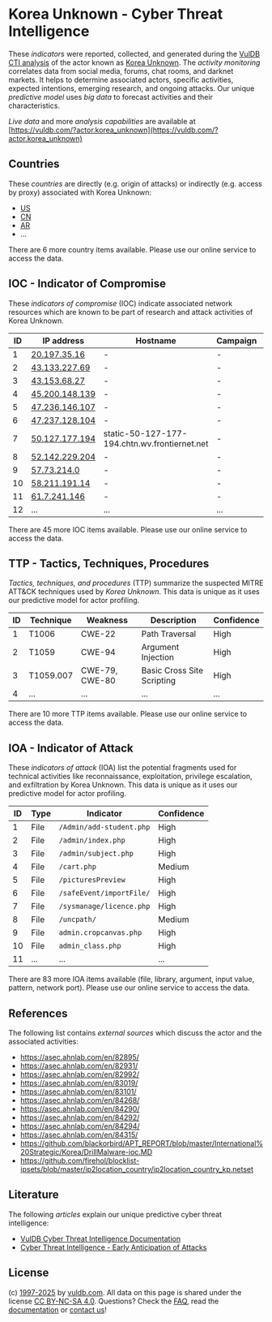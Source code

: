 # Korea Unknown - Cyber Threat Intelligence

These _indicators_ were reported, collected, and generated during the [VulDB CTI analysis](https://vuldb.com/?kb.cti) of the actor known as [Korea Unknown](https://vuldb.com/?actor.korea_unknown). The _activity monitoring_ correlates data from social media, forums, chat rooms, and darknet markets. It helps to determine associated actors, specific activities, expected intentions, emerging research, and ongoing attacks. Our unique _predictive model_ uses _big data_ to forecast activities and their characteristics.

_Live data_ and more _analysis capabilities_ are available at [https://vuldb.com/?actor.korea_unknown](https://vuldb.com/?actor.korea_unknown)

## Countries

These _countries_ are directly (e.g. origin of attacks) or indirectly (e.g. access by proxy) associated with Korea Unknown:

* [US](https://vuldb.com/?country.us)
* [CN](https://vuldb.com/?country.cn)
* [AR](https://vuldb.com/?country.ar)
* ...

There are 6 more country items available. Please use our online service to access the data.

## IOC - Indicator of Compromise

These _indicators of compromise_ (IOC) indicate associated network resources which are known to be part of research and attack activities of Korea Unknown.

ID | IP address | Hostname | Campaign | Confidence
-- | ---------- | -------- | -------- | ----------
1 | [20.197.35.16](https://vuldb.com/?ip.20.197.35.16) | - | - | High
2 | [43.133.227.69](https://vuldb.com/?ip.43.133.227.69) | - | - | High
3 | [43.153.68.27](https://vuldb.com/?ip.43.153.68.27) | - | - | High
4 | [45.200.148.139](https://vuldb.com/?ip.45.200.148.139) | - | - | High
5 | [47.236.146.107](https://vuldb.com/?ip.47.236.146.107) | - | - | High
6 | [47.237.128.104](https://vuldb.com/?ip.47.237.128.104) | - | - | High
7 | [50.127.177.194](https://vuldb.com/?ip.50.127.177.194) | static-50-127-177-194.chtn.wv.frontiernet.net | - | High
8 | [52.142.229.204](https://vuldb.com/?ip.52.142.229.204) | - | - | High
9 | [57.73.214.0](https://vuldb.com/?ip.57.73.214.0) | - | - | High
10 | [58.211.191.14](https://vuldb.com/?ip.58.211.191.14) | - | - | High
11 | [61.7.241.146](https://vuldb.com/?ip.61.7.241.146) | - | - | High
12 | ... | ... | ... | ...

There are 45 more IOC items available. Please use our online service to access the data.

## TTP - Tactics, Techniques, Procedures

_Tactics, techniques, and procedures_ (TTP) summarize the suspected MITRE ATT&CK techniques used by _Korea Unknown_. This data is unique as it uses our predictive model for actor profiling.

ID | Technique | Weakness | Description | Confidence
-- | --------- | -------- | ----------- | ----------
1 | T1006 | CWE-22 | Path Traversal | High
2 | T1059 | CWE-94 | Argument Injection | High
3 | T1059.007 | CWE-79, CWE-80 | Basic Cross Site Scripting | High
4 | ... | ... | ... | ...

There are 10 more TTP items available. Please use our online service to access the data.

## IOA - Indicator of Attack

These _indicators of attack_ (IOA) list the potential fragments used for technical activities like reconnaissance, exploitation, privilege escalation, and exfiltration by Korea Unknown. This data is unique as it uses our predictive model for actor profiling.

ID | Type | Indicator | Confidence
-- | ---- | --------- | ----------
1 | File | `/Admin/add-student.php` | High
2 | File | `/admin/index.php` | High
3 | File | `/admin/subject.php` | High
4 | File | `/cart.php` | Medium
5 | File | `/picturesPreview` | High
6 | File | `/safeEvent/importFile/` | High
7 | File | `/sysmanage/licence.php` | High
8 | File | `/uncpath/` | Medium
9 | File | `admin.cropcanvas.php` | High
10 | File | `admin_class.php` | High
11 | ... | ... | ...

There are 83 more IOA items available (file, library, argument, input value, pattern, network port). Please use our online service to access the data.

## References

The following list contains _external sources_ which discuss the actor and the associated activities:

* https://asec.ahnlab.com/en/82895/
* https://asec.ahnlab.com/en/82931/
* https://asec.ahnlab.com/en/82992/
* https://asec.ahnlab.com/en/83019/
* https://asec.ahnlab.com/en/83101/
* https://asec.ahnlab.com/en/84268/
* https://asec.ahnlab.com/en/84290/
* https://asec.ahnlab.com/en/84292/
* https://asec.ahnlab.com/en/84294/
* https://asec.ahnlab.com/en/84315/
* https://github.com/blackorbird/APT_REPORT/blob/master/International%20Strategic/Korea/DrillMalware-ioc.MD
* https://github.com/firehol/blocklist-ipsets/blob/master/ip2location_country/ip2location_country_kp.netset

## Literature

The following _articles_ explain our unique predictive cyber threat intelligence:

* [VulDB Cyber Threat Intelligence Documentation](https://vuldb.com/?kb.cti)
* [Cyber Threat Intelligence - Early Anticipation of Attacks](https://www.scip.ch/en/?labs.20201022)

## License

(c) [1997-2025](https://vuldb.com/?kb.changelog) by [vuldb.com](https://vuldb.com/?kb.about). All data on this page is shared under the license [CC BY-NC-SA 4.0](https://creativecommons.org/licenses/by-nc-sa/4.0/). Questions? Check the [FAQ](https://vuldb.com/?kb.faq), read the [documentation](https://vuldb.com/?kb) or [contact us](https://vuldb.com/?contact)!
